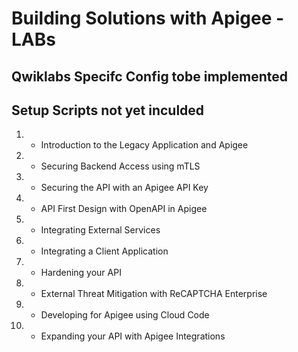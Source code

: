 # Building Solutions with Apigee - LABs

## Qwiklabs Specifc Config tobe implemented

## Setup Scripts not yet inculded

1. - Introduction to the Legacy Application and Apigee
2. - Securing Backend Access using mTLS
3. - Securing the API with an Apigee API Key
4. - API First Design with OpenAPI in Apigee
5. - Integrating External Services
6. - Integrating a Client Application
7. - Hardening your API
8. - External Threat Mitigation with ReCAPTCHA Enterprise
9. - Developing for Apigee using Cloud Code
10. - Expanding your API with Apigee Integrations


